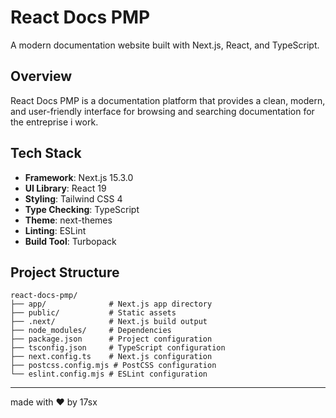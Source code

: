 # React Docs PMP

A modern documentation website built with Next.js, React, and TypeScript.

## Overview

React Docs PMP is a documentation platform that provides a clean, modern, and user-friendly interface for browsing and searching documentation for the entreprise i work.

## Tech Stack

- **Framework**: Next.js 15.3.0
- **UI Library**: React 19
- **Styling**: Tailwind CSS 4
- **Type Checking**: TypeScript
- **Theme**: next-themes
- **Linting**: ESLint
- **Build Tool**: Turbopack

## Project Structure

```
react-docs-pmp/
├── app/              # Next.js app directory
├── public/           # Static assets
├── .next/            # Next.js build output
├── node_modules/     # Dependencies
├── package.json      # Project configuration
├── tsconfig.json     # TypeScript configuration
├── next.config.ts    # Next.js configuration
├── postcss.config.mjs # PostCSS configuration
└── eslint.config.mjs # ESLint configuration
```

---

made with ❤️ by 17sx
